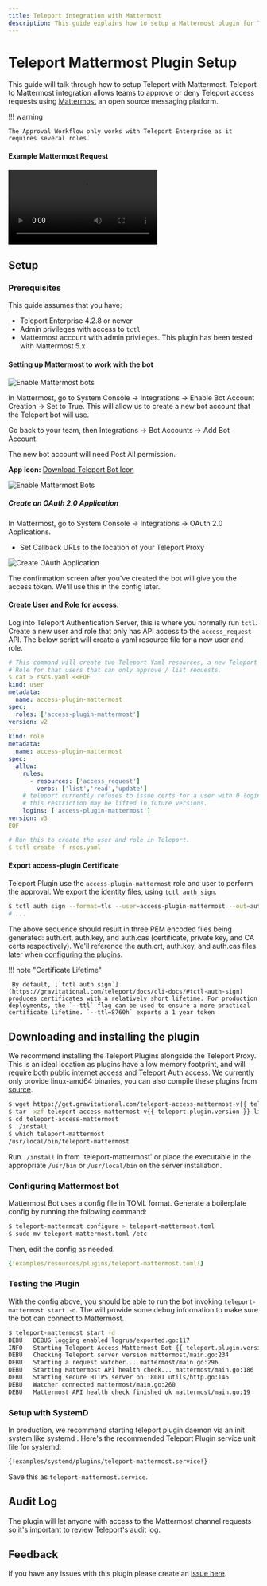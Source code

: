 ```yaml
---
title: Teleport integration with Mattermost
description: This guide explains how to setup a Mattermost plugin for Teleport for privilege elevation approvals.
---
```


# Teleport Mattermost Plugin Setup

This guide will talk through how to setup Teleport with Mattermost. Teleport to
Mattermost integration allows teams to approve or deny Teleport access requests
using [Mattermost](https://mattermost.com/) an open source messaging platform.

!!! warning

    The Approval Workflow only works with Teleport Enterprise as it requires several roles.

#### Example Mattermost Request

<video controls>
  <source src="../../../img/enterprise/plugins/mattermost/mattermost.mp4" type="video/mp4" />
  <source src="../../../img/enterprise/plugins/mattermost/mattermost.webm" type="video/webm" />
Your browser does not support the video tag.
</video>

## Setup
### Prerequisites
This guide assumes that you have:

* Teleport Enterprise 4.2.8 or newer
* Admin privileges with access to `tctl`
* Mattermost account with admin privileges. This plugin has been tested with Mattermost 5.x

#### Setting up Mattermost to work with the bot

![Enable Mattermost bots](../../../img/enterprise/plugins/mattermost/mattermost_admin_console_integrations_bot_accounts.png)

In Mattermost, go to System Console → Integrations → Enable Bot Account Creation → Set to True.
This will allow us to create a new bot account that the Teleport bot will use.

Go back to your team, then Integrations → Bot Accounts → Add Bot Account.

The new bot account will need Post All permission.

**App Icon:** <a href="../../../img/enterprise/plugins/teleport_bot@2x.png" download>Download Teleport Bot Icon</a>

![Enable Mattermost Bots](../../../img/enterprise/plugins/mattermost/mattermost_bot.png)

##### Create an OAuth 2.0 Application
In Mattermost, go to System Console → Integrations → OAuth 2.0 Applications.

- Set Callback URLs to the location of your Teleport Proxy

![Create OAuth Application](../../../img/enterprise/plugins/mattermost/mattermost_OAuth_token.png)

The confirmation screen after you've created the bot will give you the access token.
We'll use this in the config later.

#### Create User and Role for access.
Log into Teleport Authentication Server, this is where you normally run `tctl`. Create a
new user and role that only has API access to the `access_request` API. The below script
will create a yaml resource file for a new user and role.

```yaml
# This command will create two Teleport Yaml resources, a new Teleport user and a
# Role for that users that can only approve / list requests.
$ cat > rscs.yaml <<EOF
kind: user
metadata:
  name: access-plugin-mattermost
spec:
  roles: ['access-plugin-mattermost']
version: v2
---
kind: role
metadata:
  name: access-plugin-mattermost
spec:
  allow:
    rules:
      - resources: ['access_request']
        verbs: ['list','read','update']
    # teleport currently refuses to issue certs for a user with 0 logins,
    # this restriction may be lifted in future versions.
    logins: ['access-plugin-mattermost']
version: v3
EOF

# Run this to create the user and role in Teleport.
$ tctl create -f rscs.yaml
```

#### Export access-plugin Certificate
Teleport Plugin use the `access-plugin-mattermost` role and user to perform the approval. We export the identity files, using [`tctl auth sign`](https://gravitational.com/teleport/docs/cli-docs/#tctl-auth-sign).

```bash
$ tctl auth sign --format=tls --user=access-plugin-mattermost --out=auth --ttl=8760h
# ...
```

The above sequence should result in three PEM encoded files being generated: auth.crt, auth.key, and auth.cas (certificate, private key, and CA certs respectively).  We'll reference the auth.crt, auth.key, and auth.cas files later when [configuring the plugins](#configuring-mattermost-bot).

!!! note "Certificate Lifetime"

     By default, [`tctl auth sign`](https://gravitational.com/teleport/docs/cli-docs/#tctl-auth-sign) produces certificates with a relatively short lifetime. For production deployments, the `--ttl` flag can be used to ensure a more practical certificate lifetime. `--ttl=8760h` exports a 1 year token

## Downloading and installing the plugin
We recommend installing the Teleport Plugins alongside the Teleport Proxy. This is an ideal
location as plugins have a low memory footprint, and will require both public internet access
and Teleport Auth access.  We currently only provide linux-amd64 binaries, you can also
compile these plugins from [source](https://github.com/gravitational/teleport-plugins/tree/master/access/mattermost).

```bash
$ wget https://get.gravitational.com/teleport-access-mattermost-v{{ teleport.plugin.version }}-linux-amd64-bin.tar.gz
$ tar -xzf teleport-access-mattermost-v{{ teleport.plugin.version }}-linux-amd64-bin.tar.gz
$ cd teleport-access-mattermost
$ ./install
$ which teleport-mattermost
/usr/local/bin/teleport-mattermost
```

Run `./install` in from 'teleport-mattermost' or place the executable in the appropriate `/usr/bin` or `/usr/local/bin` on the server installation.

### Configuring Mattermost bot
Mattermost Bot uses a config file in TOML format. Generate a boilerplate config by
running the following command:

```bash
$ teleport-mattermost configure > teleport-mattermost.toml
$ sudo mv teleport-mattermost.toml /etc
```

Then, edit the config as needed.

```yaml
{!examples/resources/plugins/teleport-mattermost.toml!}
```

### Testing the Plugin

With the config above, you should be able to run the bot invoking
`teleport-mattermost start -d`. The will provide some debug information to make sure
the bot can connect to Mattermost.

```bash
$ teleport-mattermost start -d
DEBU   DEBUG logging enabled logrus/exported.go:117
INFO   Starting Teleport Access Mattermost Bot {{ teleport.plugin.version }}-dev.1: mattermost/main.go:140
DEBU   Checking Teleport server version mattermost/main.go:234
DEBU   Starting a request watcher... mattermost/main.go:296
DEBU   Starting Mattermost API health check... mattermost/main.go:186
DEBU   Starting secure HTTPS server on :8081 utils/http.go:146
DEBU   Watcher connected mattermost/main.go:260
DEBU   Mattermost API health check finished ok mattermost/main.go:19
```

### Setup with SystemD
In production, we recommend starting teleport plugin daemon via an init system like systemd . Here's the recommended Teleport Plugin service unit file for systemd:

```bash
{!examples/systemd/plugins/teleport-mattermost.service!}
```
Save this as `teleport-mattermost.service`.

## Audit Log
The plugin will let anyone with access to the Mattermost channel requests so it's
important to review Teleport's audit log.

## Feedback
If you have any issues with this plugin please create an [issue here](https://github.com/gravitational/teleport-plugins/issues/new).
